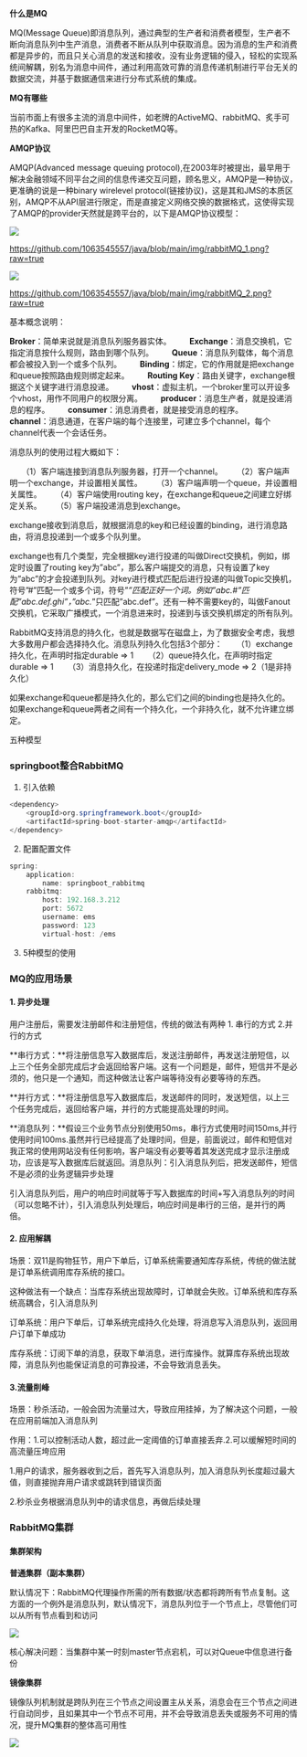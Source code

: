 **什么是MQ**

MQ(Message Queue)即消息队列，通过典型的生产者和消费者模型，生产者不断向消息队列中生产消息，消费者不断从队列中获取消息。因为消息的生产和消费都是异步的，而且只关心消息的发送和接收，没有业务逻辑的侵入，轻松的实现系统间解耦，别名为消息中间件，通过利用高效可靠的消息传递机制进行平台无关的数据交流，并基于数据通信来进行分布式系统的集成。

**MQ有哪些**

当前市面上有很多主流的消息中间件，如老牌的ActiveMQ、rabbitMQ、炙手可热的Kafka、阿里巴巴自主开发的RocketMQ等。

**AMQP协议**

AMQP(Advanced message queuing protocol),在2003年时被提出，最早用于解决金融领域不同平台之间的信息传递交互问题，顾名思义，AMQP是一种协议，更准确的说是一种binary wirelevel protocol(链接协议)，这是其和JMS的本质区别，AMQP不从API层进行限定，而是直接定义网络交换的数据格式，这使得实现了AMQP的provider天然就是跨平台的，以下是AMQP协议模型：

![](../%E5%B7%A5%E5%85%B7/rabbitMQ_1.png)

https://github.com/1063545557/java/blob/main/img/rabbitMQ_1.png?raw=true

![](../%E5%B7%A5%E5%85%B7/rabbitMQ_2-1612585199726.png)

https://github.com/1063545557/java/blob/main/img/rabbitMQ_2.png?raw=true

基本概念说明：

**Broker**：简单来说就是消息队列服务器实体。
　　**Exchange**：消息交换机，它指定消息按什么规则，路由到哪个队列。
　　**Queue**：消息队列载体，每个消息都会被投入到一个或多个队列。
　　**Binding**：绑定，它的作用就是把exchange和queue按照路由规则绑定起来。
　　**Routing Key**：路由关键字，exchange根据这个关键字进行消息投递。
　　**vhost**：虚拟主机，一个broker里可以开设多个vhost，用作不同用户的权限分离。
　　**producer**：消息生产者，就是投递消息的程序。
　　**consumer**：消息消费者，就是接受消息的程序。
　　**channel**：消息通道，在客户端的每个连接里，可建立多个channel，每个channel代表一个会话任务。

消息队列的使用过程大概如下：

　　（1）客户端连接到消息队列服务器，打开一个channel。
　　（2）客户端声明一个exchange，并设置相关属性。
　　（3）客户端声明一个queue，并设置相关属性。
　　（4）客户端使用routing key，在exchange和queue之间建立好绑定关系。
　　（5）客户端投递消息到exchange。

exchange接收到消息后，就根据消息的key和已经设置的binding，进行消息路由，将消息投递到一个或多个队列里。

exchange也有几个类型，完全根据key进行投递的叫做Direct交换机，例如，绑定时设置了routing key为”abc”，那么客户端提交的消息，只有设置了key为”abc”的才会投递到队列。对key进行模式匹配后进行投递的叫做Topic交换机，符号”#”匹配一个或多个词，符号”*”匹配正好一个词。例如”abc.#”匹配”abc.def.ghi”，”abc.*”只匹配”abc.def”。还有一种不需要key的，叫做Fanout交换机，它采取广播模式，一个消息进来时，投递到与该交换机绑定的所有队列。

RabbitMQ支持消息的持久化，也就是数据写在磁盘上，为了数据安全考虑，我想大多数用户都会选择持久化。消息队列持久化包括3个部分：
　　（1）exchange持久化，在声明时指定durable => 1
　　（2）queue持久化，在声明时指定durable => 1
　　（3）消息持久化，在投递时指定delivery_mode => 2（1是非持久化）

如果exchange和queue都是持久化的，那么它们之间的binding也是持久化的。如果exchange和queue两者之间有一个持久化，一个非持久化，就不允许建立绑定。

五种模型

### springboot整合RabbitMQ

1. 引入依赖

```java
<dependency>
    <groupId>org.springframework.boot</groupId>
    <artifactId>spring-boot-starter-amqp</artifactId>
</dependency>
```

2. 配置配置文件

```java
spring:
	application:
		name: springboot_rabbitmq
    rabbitmq:
		host: 192.168.3.212
        port: 5672
        username: ems
        password: 123
        virtual-host: /ems
```

3. 5种模型的使用

### MQ的应用场景

#### 1. 异步处理

用户注册后，需要发注册邮件和注册短信，传统的做法有两种 1. 串行的方式 2.并行的方式

**串行方式：**将注册信息写入数据库后，发送注册邮件，再发送注册短信，以上三个任务全部完成后才会返回给客户端。这有一个问题是，邮件，短信并不是必须的，他只是一个通知，而这种做法让客户端等待没有必要等待的东西。

**并行方式：**将注册信息写入数据库后，发送邮件的同时，发送短信，以上三个任务完成后，返回给客户端，并行的方式能提高处理的时间。

**消息队列：**假设三个业务节点分别使用50ms，串行方式使用时间150ms,并行使用时间100ms.虽然并行已经提高了处理时间，但是，前面说过，邮件和短信对我正常的使用网站没有任何影响，客户端没有必要等着其发送完成才显示注册成功，应该是写入数据库后就返回。消息队列：引入消息队列后，把发送邮件，短信不是必须的业务逻辑异步处理

引入消息队列后，用户的响应时间就等于写入数据库的时间+写入消息队列的时间（可以忽略不计），引入消息队列处理后，响应时间是串行的三倍，是并行的两倍。

#### 2. 应用解耦

场景：双11是购物狂节，用户下单后，订单系统需要通知库存系统，传统的做法就是订单系统调用库存系统的接口。

这种做法有一个缺点：当库存系统出现故障时，订单就会失败。订单系统和库存系统高耦合，引入消息队列

订单系统：用户下单后，订单系统完成持久化处理，将消息写入消息队列，返回用户订单下单成功

库存系统：订阅下单的消息，获取下单消息，进行库操作。就算库存系统出现故障，消息队列也能保证消息的可靠投递，不会导致消息丢失。

#### 3.流量削峰

场景：秒杀活动，一般会因为流量过大，导致应用挂掉，为了解决这个问题，一般在应用前端加入消息队列

作用：1.可以控制活动人数，超过此一定阈值的订单直接丢弃.2.可以缓解短时间的高流量压垮应用

1.用户的请求，服务器收到之后，首先写入消息队列，加入消息队列长度超过最大值，则直接抛弃用户请求或跳转到错误页面

2.秒杀业务根据消息队列中的请求信息，再做后续处理

### RabbitMQ集群

#### 集群架构

**普通集群（副本集群）**

默认情况下：RabbitMQ代理操作所需的所有数据/状态都将跨所有节点复制。这方面的一个例外是消息队列，默认情况下，消息队列位于一个节点上，尽管他们可以从所有节点看到和访问

![](../%E5%B7%A5%E5%85%B7/rabbitMQ_3.png)

核心解决问题：当集群中某一时刻master节点宕机，可以对Queue中信息进行备份

**镜像集群**

镜像队列机制就是跨队列在三个节点之间设置主从关系，消息会在三个节点之间进行自动同步，且如果其中一个节点不可用，并不会导致消息丢失或服务不可用的情况，提升MQ集群的整体高可用性

![](../%E5%B7%A5%E5%85%B7/rabbitMQ_4.png)

